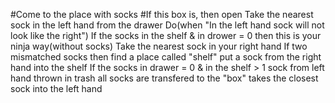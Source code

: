 #Come to the place with socks
#If this box is, then open
Take the nearest sock in the left hand from the drawer
Do(when "In the left hand sock will not look like the right")
    If the socks in the shelf & in drower = 0
        then this is your ninja way(without socks)
    Take the nearest sock in your right hand
    If two mismatched socks
        then find a place called "shelf"
        put a sock from the right hand into the shelf
    If the socks in drawer = 0 & in the shelf > 1
        sock from left hand thrown in trash
        all socks are transfered to the "box"
        takes the closest sock into the left hand
